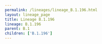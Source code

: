 ```yaml
---
permalink: /lineages/lineage_B.1.196.html
layout: lineage_page
title: Lineage B.1.196
lineage: B.1.196
parent: B.1
children: ['B.1.196']
---
```

